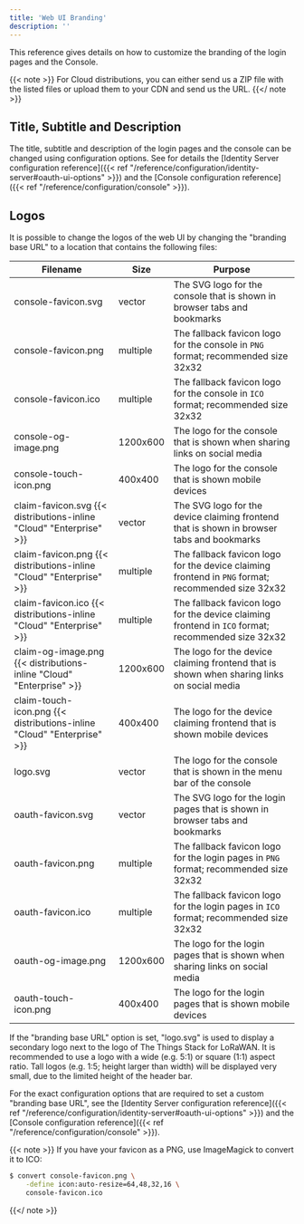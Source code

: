 ```yaml
---
title: 'Web UI Branding'
description: ''
---
```


This reference gives details on how to customize the branding of the login pages and the Console.

<!--more-->

{{< note >}} For Cloud distributions, you can either send us a ZIP file with the listed files or upload them to your CDN and send us the URL. {{</ note >}}

## Title, Subtitle and Description

The title, subtitle and description of the login pages and the console can be changed using configuration options. See for details the [Identity Server configuration reference]({{< ref "/reference/configuration/identity-server#oauth-ui-options" >}}) and the [Console configuration reference]({{< ref "/reference/configuration/console" >}}).

## Logos

It is possible to change the logos of the web UI by changing the "branding base URL" to a location that contains the following files:

| **Filename**           | **Size** | **Purpose** |
| ---------------------- | -------- | ----------- |
| console-favicon.svg    | vector   | The SVG logo for the console that is shown in browser tabs and bookmarks |
| console-favicon.png    | multiple | The fallback favicon logo for the console in `PNG` format; recommended size 32x32 |
| console-favicon.ico    | multiple | The fallback favicon logo for the console in `ICO` format; recommended size 32x32 |
| console-og-image.png   | 1200x600 | The logo for the console that is shown when sharing links on social media |
| console-touch-icon.png | 400x400  | The logo for the console that is shown mobile devices |
| claim-favicon.svg {{< distributions-inline "Cloud" "Enterprise" >}}     | vector   | The SVG logo for the device claiming frontend that is shown in browser tabs and bookmarks |
| claim-favicon.png {{< distributions-inline "Cloud" "Enterprise" >}}     | multiple | The fallback favicon logo for the device claiming frontend in `PNG` format; recommended size 32x32 |
| claim-favicon.ico {{< distributions-inline "Cloud" "Enterprise" >}}     | multiple | The fallback favicon logo for the device claiming frontend in `ICO` format; recommended size 32x32 |
| claim-og-image.png {{< distributions-inline "Cloud" "Enterprise" >}}    | 1200x600 | The logo for the device claiming frontend that is shown when sharing links on social media |
| claim-touch-icon.png {{< distributions-inline "Cloud" "Enterprise" >}}  | 400x400  | The logo for the device claiming frontend that is shown mobile devices |
| logo.svg               | vector   | The logo for the console that is shown in the menu bar of the console |
| oauth-favicon.svg      | vector   | The SVG logo for the login pages that is shown in browser tabs and bookmarks |
| oauth-favicon.png      | multiple | The fallback favicon logo for the login pages in `PNG` format; recommended size 32x32 |
| oauth-favicon.ico      | multiple | The fallback favicon logo for the login pages in `ICO` format; recommended size 32x32 |
| oauth-og-image.png     | 1200x600 | The logo for the login pages that is shown when sharing links on social media |
| oauth-touch-icon.png   | 400x400  | The logo for the login pages that is shown mobile devices |

If the "branding base URL" option is set, "logo.svg" is used to display a secondary logo next to the logo of The Things Stack for LoRaWAN. It is recommended to use a logo with a wide (e.g. 5:1) or square (1:1) aspect ratio. Tall logos (e.g. 1:5; height larger than width) will be displayed very small, due to the limited height of the header bar.

For the exact configuration options that are required to set a custom "branding base URL", see the [Identity Server configuration reference]({{< ref "/reference/configuration/identity-server#oauth-ui-options" >}}) and the [Console configuration reference]({{< ref "/reference/configuration/console" >}}).

{{< note >}} If you have your favicon as a PNG, use ImageMagick to convert it to ICO:
 
```bash
$ convert console-favicon.png \
    -define icon:auto-resize=64,48,32,16 \
    console-favicon.ico
```
{{</ note >}}
